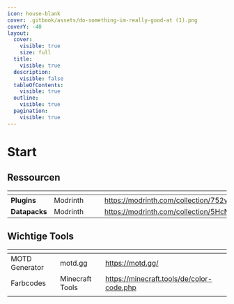```yaml
---
icon: house-blank
cover: .gitbook/assets/do-something-im-really-good-at (1).png
coverY: -40
layout:
  cover:
    visible: true
    size: full
  title:
    visible: true
  description:
    visible: false
  tableOfContents:
    visible: true
  outline:
    visible: true
  pagination:
    visible: true
---
```


# Start

## Ressourcen

<table data-card-size="large" data-view="cards" data-full-width="false"><thead><tr><th></th><th></th><th data-hidden data-card-cover data-type="files"></th><th data-hidden></th><th data-hidden data-card-target data-type="content-ref"></th></tr></thead><tbody><tr><td><strong>Plugins</strong></td><td>Modrinth</td><td></td><td></td><td><a href="https://modrinth.com/collection/752v5k5A">https://modrinth.com/collection/752v5k5A</a></td></tr><tr><td><strong>Datapacks</strong></td><td>Modrinth</td><td></td><td></td><td><a href="https://modrinth.com/collection/5HcN3b8g">https://modrinth.com/collection/5HcN3b8g</a></td></tr></tbody></table>

## Wichtige Tools

<table data-view="cards"><thead><tr><th></th><th></th><th data-hidden data-card-target data-type="content-ref"></th></tr></thead><tbody><tr><td>MOTD Generator    </td><td>motd.gg</td><td><a href="https://motd.gg/">https://motd.gg/</a></td></tr><tr><td>Farbcodes</td><td>Minecraft Tools </td><td><a href="https://minecraft.tools/de/color-code.php">https://minecraft.tools/de/color-code.php</a></td></tr><tr><td></td><td></td><td></td></tr></tbody></table>



